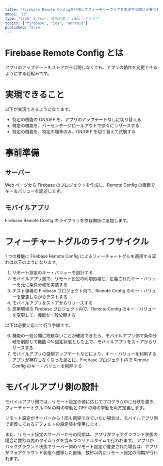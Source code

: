 ```yaml
---
title: "Firebase Remote Configを利用してフィーチャーフラグを実現する際に必要な知識"
emoji: "📡"
type: "tech" # tech: 技術記事 / idea: アイデア
topics: ["firebase", "ios", "android"]
published: false
---
```


# Firebase Remote Config とは

アプリのアップデートをストアから公開しなくても、アプリの動作を変更できるようにする仕組みです。

# 実現できること

以下が実現できるようになります。

- 特定の機能の ON/OFF を、アプリのアップデートなしに切り替える
- 特定の機能を、パーセンテージロールアウトで徐々にリリースする
- 特定の機能を、特定の端末のみ、ON/OFF を切り替えて試験する

# 事前準備

## サーバー

Web ページから Firebase のプロジェクトを作成し、Remote Config の画面でキー＆バリューを記述します。

## モバイルアプリ

Firebase Remote Config のライブラリを依存関係に追加します。

# フィーチャートグルのライフサイクル

1 つの機能に Firebase Remote Config によるフィーチャートグルを適用する流れは以下のようになります。

1. リモート設定のキー・バリューを設計する
2. モバイルアプリ側で、リモート設定の同期処理と、定義されたキー・バリューを元に条件分岐を実装する
3. テスト環境の Firebase プロジェクト内で、Remote Config のキー・バリューを変更しながらテストする
4. モバイルアプリをストアからリリースする
5. 商用環境の Firebase プロジェクト内で、Remote Config のキー・バリューを変更して、機能を一般公開する

以下は必要に応じて行う手順です。

6. 機能の一般公開に問題ないことが確認できたら、モバイルアプリ側で条件分岐を削除して機能 ON 固定状態とした上で、モバイルアプリをストアからリリースする
7. モバイルアプリの強制アップデートなどにより、キー・バリューを利用するアプリが存在しなくなったあとに、Firebase プロジェクト内で Remote Config のキー・バリューを削除する

# モバイルアプリ側の設計

モバイルアプリ側では、リモート設定の値に応じてプログラム中に分岐を書き、フィーチャートグル ON の時の挙動と OFF の時の挙動を両方定義します。

リモート設定がサーバーから 1 回も同期できていない場合は、モバイルアプリ側で定義してあるデフォルトの設定値を使用します。

また、リモート設定のサーバーからの同期は、アプリがフォアグラウンド状態の場合に数秒以内のタイムラグを含みつつリアルタイムで行われます。
アプリがバックグラウンド状態でサーバー側のリモート設定が変更された場合は、アプリがフォアグラウンド状態へ遷移した直後、数秒以内にリモート設定の同期が行われます。

